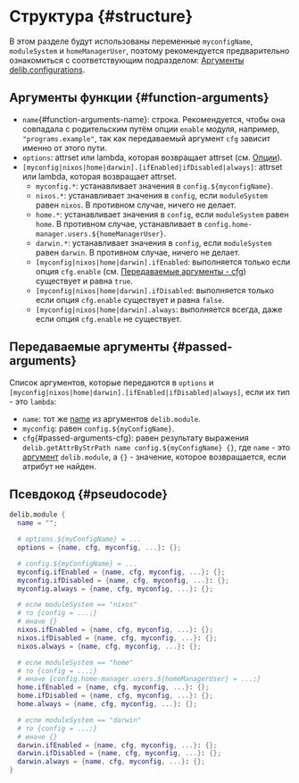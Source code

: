 # Структура {#structure}
В этом разделе будут использованы переменные `myconfigName`, `moduleSystem` и `homeManagerUser`, поэтому рекомендуется предварительно ознакомиться с соответствующим подразделом: [Аргументы delib.configurations](/ru/configurations/structure#function-arguments).

## Аргументы функции {#function-arguments}
- `name`{#function-arguments-name}: строка. Рекомендуется, чтобы она совпадала с родительским путём опции `enable` модуля, например, `"programs.example"`, так как передаваемый аргумент `cfg` зависит именно от этого пути.
- `options`: attrset или lambda, которая возвращает attrset (см. [Опции](/ru/options/introduction)).
- `[myconfig|nixos|home|darwin].[ifEnabled|ifDisabled|always]`: attrset или lambda, которая возвращает attrset.
  - `myconfig.*`: устанавливает значения в `config.${myconfigName}`.
  - `nixos.*`: устанавливает значения в `config`, если `moduleSystem` равен `nixos`. В противном случае, ничего не делает.
  - `home.*`: устанавливает значения в `config`, если `moduleSystem` равен `home`. В противном случае, устанавливает в `config.home-manager.users.${homeManagerUser}`.
  - `darwin.*`: устанавливает значения в `config`, если `moduleSystem` равен `darwin`. В противном случае, ничего не делает.
  - `[myconfig|nixos|home|darwin].ifEnabled`: выполняется только если опция `cfg.enable` (см. [Передаваемые аргументы - cfg](#passed-arguments-cfg)) существует и равна `true`.
  - `[myconfig|nixos|home|darwin].ifDisabled`: выполняется только если опция `cfg.enable` существует и равна `false`.
  - `[myconfig|nixos|home|darwin].always`: выполняется всегда, даже если опция `cfg.enable` не существует.

## Передаваемые аргументы {#passed-arguments}
Список аргументов, которые передаются в `options` и `[myconfig|nixos|home|darwin].[ifEnabled|ifDisabled|always]`, если их тип - это `lambda`:
- `name`: тот же [name](#function-arguments-name) из аргументов `delib.module`.
- `myconfig`: равен `config.${myConfigName}`.
- `cfg`{#passed-arguments-cfg}: равен результату выражения `delib.getAttrByStrPath name config.${myConfigName} {}`, где `name` - это [аргумент](#function-arguments-name) `delib.module`, а `{}` - значение, которое возвращается, если атрибут не найден.

## Псевдокод {#pseudocode}
```nix
delib.module {
  name = "";

  # options.${myConfigName} = ...
  options = {name, cfg, myconfig, ...}: {};

  # config.${myConfigName} = ...
  myconfig.ifEnabled = {name, cfg, myconfig, ...}: {};
  myconfig.ifDisabled = {name, cfg, myconfig, ...}: {};
  myconfig.always = {name, cfg, myconfig, ...}: {};

  # если moduleSystem == "nixos"
  # то {config = ...;}
  # иначе {}
  nixos.ifEnabled = {name, cfg, myconfig, ...}: {};
  nixos.ifDisabled = {name, cfg, myconfig, ...}: {};
  nixos.always = {name, cfg, myconfig, ...}: {};

  # если moduleSystem == "home"
  # то {config = ...;}
  # иначе {config.home-manager.users.${homeManagerUser} = ...;}
  home.ifEnabled = {name, cfg, myconfig, ...}: {};
  home.ifDisabled = {name, cfg, myconfig, ...}: {};
  home.always = {name, cfg, myconfig, ...}: {};

  # если moduleSystem == "darwin"
  # то {config = ...;}
  # иначе {}
  darwin.ifEnabled = {name, cfg, myconfig, ...}: {};
  darwin.ifDisabled = {name, cfg, myconfig, ...}: {};
  darwin.always = {name, cfg, myconfig, ...}: {};
}
```
